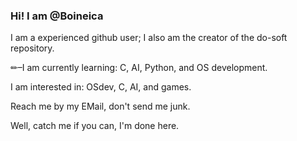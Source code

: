 ### Hi! I am @Boineica

I am a experienced github user; I also am the creator of the do-soft repository.

✏–I am currently learning: C, AI, Python, and OS development.

I am interested in: OSdev, C, AI, and games.

Reach me by my EMail, don't send me junk.

Well, catch me if you can, I'm done here.
